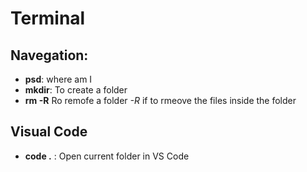 # Terminal

## Navegation:

- **psd**: where am I
- **mkdir**: To create a folder
- **rm -R** Ro remofe a folder *-R* if to rmeove the files inside the folder

## Visual Code

- **code .** : Open current folder in VS Code
